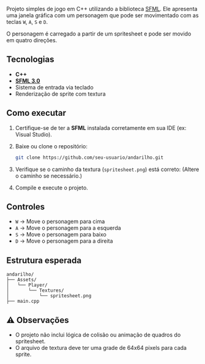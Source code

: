 
Projeto simples de jogo em C++ utilizando a biblioteca [SFML](https://www.sfml-dev.org/). Ele apresenta uma janela gráfica com um personagem que pode ser movimentado com as teclas `W`, `A`, `S` e `D`.

O personagem é carregado a partir de um spritesheet e pode ser movido em quatro direções. 

## Tecnologias

- **C++**
- **[SFML 3.0](https://www.sfml-dev.org/)**
- Sistema de entrada via teclado
- Renderização de sprite com textura

## Como executar

1. Certifique-se de ter a **SFML** instalada corretamente em sua IDE (ex: Visual Studio).
2. Baixe ou clone o repositório:
   ```bash
   git clone https://github.com/seu-usuario/andarilho.git
   ```
3. Verifique se o caminho da textura (`spritesheet.png`) está correto:
   (Altere o caminho se necessário.)

4. Compile e execute o projeto.

## Controles

- `W` → Move o personagem para cima
- `A` → Move o personagem para a esquerda
- `S` → Move o personagem para baixo
- `D` → Move o personagem para a direita

## Estrutura esperada

```
andarilho/
├── Assets/
│   └── Player/
│       └── Textures/
│           └── spritesheet.png
├── main.cpp
```

## ⚠️ Observações

- O projeto não inclui lógica de colisão ou animação de quadros do spritesheet.
- O arquivo de textura deve ter uma grade de 64x64 pixels para cada sprite.
